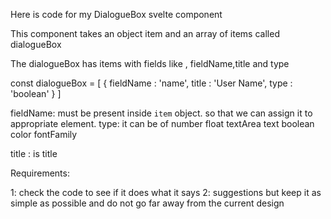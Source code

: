 Here is code for my DialogueBox svelte component


This component takes an object item and an array of items called dialogueBox

The dialogueBox has items with fields like , fieldName,title and type

const dialogueBox = [
    {
        fieldName : 'name',
        title : 'User Name',
        type : 'boolean'
    }
]

fieldName: must be present inside `item` object. so that we can assign it to appropriate element.
type: it can be of
number
float
textArea
text
boolean
color
fontFamily

title : is title

Requirements:

1: check the code to see if it does what it says
2: suggestions but keep it as simple as possible and do not go far away from the current design